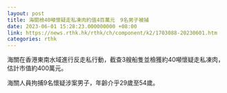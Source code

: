 ```yaml
---
layout: post
title: 海關檢40噸懷疑走私凍肉約值4百萬元　9名男子被捕
date: 2023-06-01 15:28:23.000000000 +08:00
link: https://news.rthk.hk/rthk/ch/component/k2/1703088-20230601.htm
categories: rthk
---
```


海關在香港東南水域進行反走私行動，截查3艘船隻並檢獲約40噸懷疑走私凍肉，估計市值約400萬元。

海關人員拘捕9名懷疑涉案男子，年齡介乎29歲至54歲。
